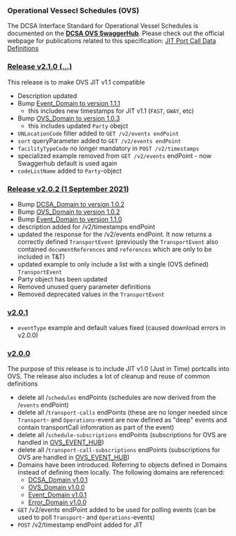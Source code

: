 ### Operational Vessecl Schedules (OVS)

The DCSA Interface Standard for Operational Vessel Schedules is documented on the [**DCSA OVS SwaggerHub**](https://app.swaggerhub.com/apis/dcsaorg/DCSA_OVS).
Please check out the official webpage for publications related to this specification:
[JIT Port Call Data Definitions](https://dcsa.org/standards/jit-port-call-data-definitions)

### [Release v2.1.0 (...)](https://app.swaggerhub.com/apis/dcsaorg/DCSA_OVS/2.1.0)
This release is to make OVS JIT v1.1 compatible

- Description updated
- Bump [Event_Domain to version 1.1.1](https://github.com/dcsaorg/DCSA-OpenAPI/tree/master/domain/event#release-v111-)
  - this includes new timestamps for JIT v1.1 (`FAST`, `GWAY`, etc)
- Bump [OVS_Domain to version 1.0.3](https://github.com/dcsaorg/DCSA-OpenAPI/tree/master/domain/ovs#release-v103-)
  - this includes updated `Party` obejct
- `UNLocationCode` filter added to `GET /v2/events endPoint`
- `sort` queryParameter added to `GET /v2/events endPoint`
- `facilityTypeCode` no longer mandatory in `POST /v2/timestamps`
- specialized example removed from `GET /v2/events` endPoint - now Swaggerhub default is used again
- `codeListName` added to `Party`-object

### [Release v2.0.2 (1 September 2021)](https://app.swaggerhub.com/apis/dcsaorg/DCSA_OVS/2.0.2)

- Bump [DCSA_Domain to version 1.0.2](https://github.com/dcsaorg/DCSA-OpenAPI/tree/master/domain/dcsa#release-v102-25-august-2021)
- Bump [OVS_Domain to version 1.0.2](https://github.com/dcsaorg/DCSA-OpenAPI/tree/master/domain/ovs#release-v102-31-august-2021)
- Bump [Event_Domain to version 1.1.0](https://github.com/dcsaorg/DCSA-OpenAPI/tree/master/domain/event#release-v110-1-september-2021)
- description added for /v2/timestamps endPoint
- updated the response for the /v2/events endPoint. It now returns a correctly defined `TransportEvent` (previously the `TransportEvent` also contained `documentReferences` and `references` which are only to be included in T&T)
- updated example to only include a list with a single (OVS defined) `TransportEvent`
- Party object has been updated
- Removed unused query parameter definitions
- Removed deprecated values in the `TransportEvent`

### [v2.0.1](https://app.swaggerhub.com/apis/dcsaorg/DCSA_OVS/2.0.1)

- `eventType` example and default values fixed (caused download errors in v2.0.0)

### [v2.0.0](https://app.swaggerhub.com/apis/dcsaorg/DCSA_OVS/2.0.0)
The purpose of this release is to include JIT v1.0 (Just in Time) portcalls into OVS. The release also includes a lot of cleanup and reuse of common definitions

- delete all /`schedules` endPoints (schedules are now derived from the /`events` endPoint)
- delete all /`transport-calls` endPoints (these are no longer needed since `Transport`- and `Operations`-event are now defined as "deep" events and contain transportCall infomration as part of the event)
- delete all /`schedule-subscriptions` endPoints (subscriptions for OVS are handled in [OVS_EVENT_HUB](https://app.swaggerhub.com/apis/dcsaorg/OVS_EVENT_HUB))
- delete all /`transport-call-subscriptions` endPoints (subscriptions for OVS are handled in [OVS_EVENT_HUB](https://app.swaggerhub.com/apis/dcsaorg/OVS_EVENT_HUB))
- Domains have been introduced. Referring to objects defined in Domains  instead of defining them locally. The following domains are referenced:
  - [DCSA_Domain v1.0.1](https://github.com/dcsaorg/DCSA-OpenAPI/tree/master/domain/dcsa#release-v101-02-august-2021)
  - [OVS_Domain v1.0.0](https://github.com/dcsaorg/DCSA-OpenAPI/tree/master/domain/ovs#initial-release-v100)
  - [Event_Domain v1.0.1](https://github.com/dcsaorg/DCSA-OpenAPI/tree/master/domain/event#release-v101-02-august-2021)
  - [Error_Domain v1.0.0](https://github.com/dcsaorg/DCSA-OpenAPI/tree/master/domain/error#release-v100-30-june-2021)
- `GET` /v2/events endPoint added to be used for polling events (can be used to poll `Transport`- and `Operations`-events)
- `POST` /v2/timestamp endPoint added for JIT
